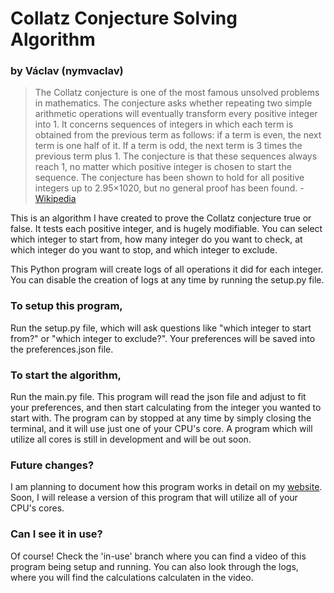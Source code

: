 # Collatz Conjecture Solving Algorithm
### by Václav (nymvaclav)

> The Collatz conjecture is one of the most famous unsolved problems in mathematics. The conjecture asks whether repeating two simple arithmetic operations will eventually transform every positive integer into 1. It concerns sequences of integers in which each term is obtained from the previous term as follows: if a term is even, the next term is one half of it. If a term is odd, the next term is 3 times the previous term plus 1. The conjecture is that these sequences always reach 1, no matter which positive integer is chosen to start the sequence. The conjecture has been shown to hold for all positive integers up to 2.95×1020, but no general proof has been found. - <a href="https://en.wikipedia.org/wiki/Collatz_conjecture">Wikipedia</a>


This is an algorithm I have created to prove the Collatz conjecture true or false. It tests each positive integer, and is hugely modifiable. You can select which integer to start from, how many integer do you want to check, at which integer do you want to stop, and which integer to exclude.

This Python program will create logs of all operations it did for each integer. You can disable the creation of logs at any time by running the setup.py file.

### To setup this program,
Run the setup.py file, which will ask questions like "which integer to start from?" or "which integer to exclude?". Your preferences will be saved into the preferences.json file.

### To start the algorithm,
Run the main.py file. This program will read the json file and adjust to fit your preferences, and then start calculating from the integer you wanted to start with. The program can by stopped at any time by simply closing the terminal, and it will use just one of your CPU's core. A program which will utilize all cores is still in development and will be out soon.

### Future changes?
I am planning to document how this program works in detail on my <a href="https://nymvaclav.github.io/">website</a>. Soon, I will release a version of this program that will utilize all of your CPU's cores.

### Can I see it in use?
Of course! Check the 'in-use' branch where you can find a video of this program being setup and running. You can also look through the logs, where you will find the calculations calculaten in the video.